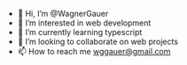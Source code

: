 - 👋 Hi, I’m @WagnerGauer
- 👀 I’m interested in web development
- 🌱 I’m currently learning typescript
- 💞️ I’m looking to collaborate on web projects
- 📫 How to reach me wggauer@gmail.com

<!---
WagnerGauer/WagnerGauer is a ✨ special ✨ repository because its `README.md` (this file) appears on your GitHub profile.
You can click the Preview link to take a look at your changes.
--->
